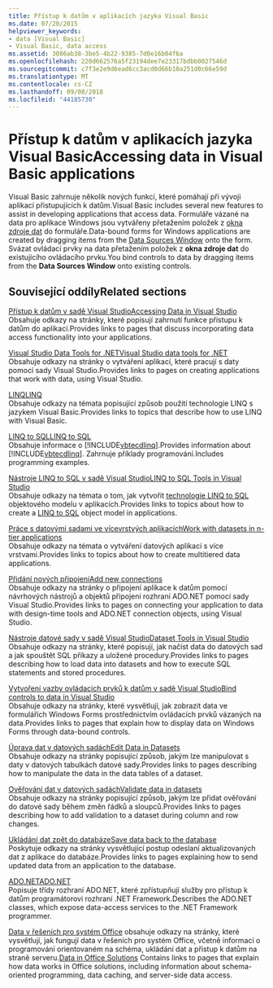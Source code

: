 ```yaml
---
title: Přístup k datům v aplikacích jazyka Visual Basic
ms.date: 07/20/2015
helpviewer_keywords:
- data [Visual Basic]
- Visual Basic, data access
ms.assetid: 3086ab38-3be5-4b22-9385-7d0e16b04f6a
ms.openlocfilehash: 220d662576a5f23194dee7e23317bdbb0027546d
ms.sourcegitcommit: c7f3e2e9d6ead6cc3acd0d66b10a251d0c66e59d
ms.translationtype: MT
ms.contentlocale: cs-CZ
ms.lasthandoff: 09/08/2018
ms.locfileid: "44185730"
---
```

# <a name="accessing-data-in-visual-basic-applications"></a><span data-ttu-id="0d92e-102">Přístup k datům v aplikacích jazyka Visual Basic</span><span class="sxs-lookup"><span data-stu-id="0d92e-102">Accessing data in Visual Basic applications</span></span>
<span data-ttu-id="0d92e-103">Visual Basic zahrnuje několik nových funkcí, které pomáhají při vývoji aplikací přistupujících k datům.</span><span class="sxs-lookup"><span data-stu-id="0d92e-103">Visual Basic includes several new features to assist in developing applications that access data.</span></span> <span data-ttu-id="0d92e-104">Formuláře vázané na data pro aplikace Windows jsou vytvářeny přetažením položek z [okna zdroje dat](/visualstudio/data-tools/add-new-data-sources) do formuláře.</span><span class="sxs-lookup"><span data-stu-id="0d92e-104">Data-bound forms for Windows applications are created by dragging items from the [Data Sources Window](/visualstudio/data-tools/add-new-data-sources) onto the form.</span></span> <span data-ttu-id="0d92e-105">Svázat ovládací prvky na data přetažením položek z **okna zdroje dat** do existujícího ovládacího prvku.</span><span class="sxs-lookup"><span data-stu-id="0d92e-105">You bind controls to data by dragging items from the **Data Sources Window** onto existing controls.</span></span>  
  
## <a name="related-sections"></a><span data-ttu-id="0d92e-106">Související oddíly</span><span class="sxs-lookup"><span data-stu-id="0d92e-106">Related sections</span></span>  
 [<span data-ttu-id="0d92e-107">Přístup k datům v sadě Visual Studio</span><span class="sxs-lookup"><span data-stu-id="0d92e-107">Accessing Data in Visual Studio</span></span>](/visualstudio/data-tools/)  
 <span data-ttu-id="0d92e-108">Obsahuje odkazy na stránky, které popisují zahrnutí funkce přístupu k datům do aplikací.</span><span class="sxs-lookup"><span data-stu-id="0d92e-108">Provides links to pages that discuss incorporating data access functionality into your applications.</span></span>

 [<span data-ttu-id="0d92e-109">Visual Studio Data Tools for .NET</span><span class="sxs-lookup"><span data-stu-id="0d92e-109">Visual Studio data tools for .NET</span></span>](/visualstudio/data-tools/visual-studio-data-tools-for-dotnet)  
 <span data-ttu-id="0d92e-110">Obsahuje odkazy na stránky o vytváření aplikací, které pracují s daty pomocí sady Visual Studio.</span><span class="sxs-lookup"><span data-stu-id="0d92e-110">Provides links to pages on creating applications that work with data, using Visual Studio.</span></span>  
  
 [<span data-ttu-id="0d92e-111">LINQ</span><span class="sxs-lookup"><span data-stu-id="0d92e-111">LINQ</span></span>](../../visual-basic/programming-guide/language-features/linq/index.md)  
 <span data-ttu-id="0d92e-112">Obsahuje odkazy na témata popisující způsob použití technologie LINQ s jazykem Visual Basic.</span><span class="sxs-lookup"><span data-stu-id="0d92e-112">Provides links to topics that describe how to use LINQ with Visual Basic.</span></span>  
  
 [<span data-ttu-id="0d92e-113">LINQ to SQL</span><span class="sxs-lookup"><span data-stu-id="0d92e-113">LINQ to SQL</span></span>](../../framework/data/adonet/sql/linq/index.md)  
 <span data-ttu-id="0d92e-114">Obsahuje informace o [!INCLUDE[vbtecdlinq](~/includes/vbtecdlinq-md.md)].</span><span class="sxs-lookup"><span data-stu-id="0d92e-114">Provides information about [!INCLUDE[vbtecdlinq](~/includes/vbtecdlinq-md.md)].</span></span> <span data-ttu-id="0d92e-115">Zahrnuje příklady programování.</span><span class="sxs-lookup"><span data-stu-id="0d92e-115">Includes programming examples.</span></span>  
  
 [<span data-ttu-id="0d92e-116">Nástroje LINQ to SQL v sadě Visual Studio</span><span class="sxs-lookup"><span data-stu-id="0d92e-116">LINQ to SQL Tools in Visual Studio</span></span>](/visualstudio/data-tools/linq-to-sql-tools-in-visual-studio2)  
 <span data-ttu-id="0d92e-117">Obsahuje odkazy na témata o tom, jak vytvořit [technologie LINQ to SQL](../../framework/data/adonet/sql/linq/index.md) objektového modelu v aplikacích.</span><span class="sxs-lookup"><span data-stu-id="0d92e-117">Provides links to topics about how to create a [LINQ to SQL](../../framework/data/adonet/sql/linq/index.md) object model in applications.</span></span>  
  
 [<span data-ttu-id="0d92e-118">Práce s datovými sadami ve vícevrstvých aplikacích</span><span class="sxs-lookup"><span data-stu-id="0d92e-118">Work with datasets in n-tier applications</span></span>](/visualstudio/data-tools/work-with-datasets-in-n-tier-applications)  
 <span data-ttu-id="0d92e-119">Obsahuje odkazy na témata o vytváření datových aplikací s více vrstvami.</span><span class="sxs-lookup"><span data-stu-id="0d92e-119">Provides links to topics about how to create multitiered data applications.</span></span>  
     
 [<span data-ttu-id="0d92e-120">Přidání nových připojení</span><span class="sxs-lookup"><span data-stu-id="0d92e-120">Add new connections</span></span>](/visualstudio/data-tools/add-new-connections)  
 <span data-ttu-id="0d92e-121">Obsahuje odkazy na stránky o připojení aplikace k datům pomocí návrhových nástrojů a objektů připojení rozhraní ADO.NET pomocí sady Visual Studio.</span><span class="sxs-lookup"><span data-stu-id="0d92e-121">Provides links to pages on connecting your application to data with design-time tools and ADO.NET connection objects, using Visual Studio.</span></span>  

 [<span data-ttu-id="0d92e-122">Nástroje datové sady v sadě Visual Studio</span><span class="sxs-lookup"><span data-stu-id="0d92e-122">Dataset Tools in Visual Studio</span></span>](/visualstudio/data-tools/dataset-tools-in-visual-studio)  
 <span data-ttu-id="0d92e-123">Obsahuje odkazy na stránky, které popisují, jak načíst data do datových sad a jak spouštět SQL příkazy a uložené procedury.</span><span class="sxs-lookup"><span data-stu-id="0d92e-123">Provides links to pages describing how to load data into datasets and how to execute SQL statements and stored procedures.</span></span>  
  
 [<span data-ttu-id="0d92e-124">Vytvoření vazby ovládacích prvků k datům v sadě Visual Studio</span><span class="sxs-lookup"><span data-stu-id="0d92e-124">Bind controls to data in Visual Studio</span></span>](/visualstudio/data-tools/bind-controls-to-data-in-visual-studio)  
 <span data-ttu-id="0d92e-125">Obsahuje odkazy na stránky, které vysvětlují, jak zobrazit data ve formulářích Windows Forms prostřednictvím ovládacích prvků vázaných na data.</span><span class="sxs-lookup"><span data-stu-id="0d92e-125">Provides links to pages that explain how to display data on Windows Forms through data-bound controls.</span></span>  
  
 [<span data-ttu-id="0d92e-126">Úprava dat v datových sadách</span><span class="sxs-lookup"><span data-stu-id="0d92e-126">Edit Data in Datasets</span></span>](/visualstudio/data-tools/edit-data-in-datasets)  
 <span data-ttu-id="0d92e-127">Obsahuje odkazy na stránky popisující způsob, jakým lze manipulovat s daty v datových tabulkách datové sady.</span><span class="sxs-lookup"><span data-stu-id="0d92e-127">Provides links to pages describing how to manipulate the data in the data tables of a dataset.</span></span>  
  
 [<span data-ttu-id="0d92e-128">Ověřování dat v datových sadách</span><span class="sxs-lookup"><span data-stu-id="0d92e-128">Validate data in datasets</span></span>](/visualstudio/data-tools/validate-data-in-datasets)  
 <span data-ttu-id="0d92e-129">Obsahuje odkazy na stránky popisující způsob, jakým lze přidat ověřování do datové sady během změn řádků a sloupců.</span><span class="sxs-lookup"><span data-stu-id="0d92e-129">Provides links to pages describing how to add validation to a dataset during column and row changes.</span></span>  
  
 [<span data-ttu-id="0d92e-130">Ukládání dat zpět do databáze</span><span class="sxs-lookup"><span data-stu-id="0d92e-130">Save data back to the database</span></span>](/visualstudio/data-tools/save-data-back-to-the-database)  
 <span data-ttu-id="0d92e-131">Poskytuje odkazy na stránky vysvětlující postup odeslaní aktualizovaných dat z aplikace do databáze.</span><span class="sxs-lookup"><span data-stu-id="0d92e-131">Provides links to pages explaining how to send updated data from an application to the database.</span></span>  
  
 [<span data-ttu-id="0d92e-132">ADO.NET</span><span class="sxs-lookup"><span data-stu-id="0d92e-132">ADO.NET</span></span>](../../framework/data/adonet/index.md)  
 <span data-ttu-id="0d92e-133">Popisuje třídy rozhraní ADO.NET, které zpřístupňují služby pro přístup k datům programátorovi rozhraní .NET Framework.</span><span class="sxs-lookup"><span data-stu-id="0d92e-133">Describes the ADO.NET classes, which expose data-access services to the .NET Framework programmer.</span></span>

 <span data-ttu-id="0d92e-134">[Data v řešeních pro systém Office](/visualstudio/vsto/data-in-office-solutions) obsahuje odkazy na stránky, které vysvětlují, jak fungují data v řešeních pro systém Office, včetně informací o programování orientovaném na schéma, ukládání dat a přístup k datům na straně serveru.</span><span class="sxs-lookup"><span data-stu-id="0d92e-134">[Data in Office Solutions](/visualstudio/vsto/data-in-office-solutions) Contains links to pages that explain how data works in Office solutions, including information about schema-oriented programming, data caching, and server-side data access.</span></span>
